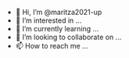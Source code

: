 - 👋 Hi, I’m @maritza2021-up
- 👀 I’m interested in ...
- 🌱 I’m currently learning ...
- 💞️ I’m looking to collaborate on ...
- 📫 How to reach me ...

<!---
maritza2021-up/maritza2021-up is a ✨ special ✨ repository because its `README.md` (this file) appears on your GitHub profile.
You can click the Preview link to take a look at your changes.
--->
